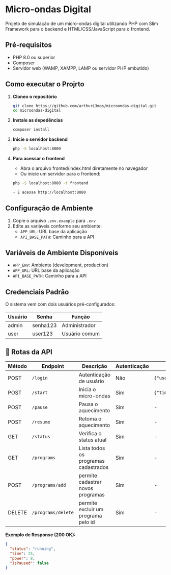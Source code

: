# Micro-ondas Digital

Projeto de simulação de um micro-ondas digital utilizando PHP com Slim Framework para o backend e HTML/CSS/JavaScript para o frontend.

## Pré-requisitos

- PHP 8.0 ou superior
- Composer
- Servidor web (WAMP, XAMPP, LAMP ou servidor PHP embutido)

## Como executar o Projrto

1. **Cloneo o repositório**
    ```bash
    git clone https://github.com/arthurL3mos/microondas-digital.git
    cd microondas-digital

2. **Instale as depedências**
    ```bash
    composer install

3. **Inicie o servidor backend**
    ```bash
    php -S localhost:8000 

4. **Para acessar o frontend**

    - Abra o arquivo fronted/index.html diretamente no navegador
    - Ou inicie um servidor para o frontend:
    ```bash
    php -S localhost:8080 -t frontend

    - E acesse http://localhost:8080

## Configuração de Ambiente
1. Copie o arquivo `.env.example` para `.env`
2. Edite as variáveis conforme seu ambiente:
   - `APP_URL`: URL base da aplicação
   - `API_BASE_PATH`: Caminho para a API

## Variáveis de Ambiente Disponíveis

- `APP_ENV`: Ambiente (development, production)
- `APP_URL`: URL base da aplicação
- `API_BASE_PATH`: Caminho para a API

## Credenciais Padrão

O sistema vem com dois usuários pré-configurados:

| Usuário | Senha    | Função           |
|---------|----------|------------------|
| admin   | senha123 | Administrador    |
| user    | user123  | Usuário comum    |


## 🔄 Rotas da API

| Método | Endpoint         | Descrição                             | Autenticação | Body Request Example              |
|--------|------------------|--------------------------------       |--------------|-----------------------------------|
| POST   | `/login`         | Autenticação de usuário               | Não          | `{"username":"admin","password":"senha123"}` |
| POST   | `/start`         | Inicia o micro-ondas                  | Sim          | `{"time": 30, "power": 8}`        |
| POST   | `/pause`         | Pausa o aquecimento                   | Sim          | -                                  |
| POST   | `/resume`        | Retoma o aquecimento                  | Sim          | -                                  |
| GET    | `/status`        | Verifica o status atual               | Sim          | -                                  |
| GET    | `/programs`      | Lista todos os programas cadastrados  | Sim          | -                                  |
| POST   | `/programs/add`  | permite cadastrar novos programas     | Sim          | -                                  |
| DELETE | `/programs/delete`| permite excluir um programa pelo id  | Sim          | -                                  |

**Exemplo de Response (200 OK):**
```json
{
  "status": "running",
  "time": 25,
  "power": 8,
  "isPaused": false
}
```